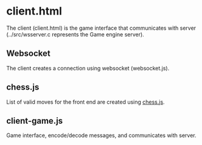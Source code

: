 # client.html

  The client (client.html) is the game interface that communicates 
  with server (../src/wsserver.c represents the Game engine server).

## Websocket

  The client creates a connection using websocket (websocket.js).

## chess.js
  
  List of valid moves for the front end are created using [chess.js](https://github.com/jhlywa/chess.js). 

## client-game.js
  
  Game interface, encode/decode messages, and communicates with server.
  
